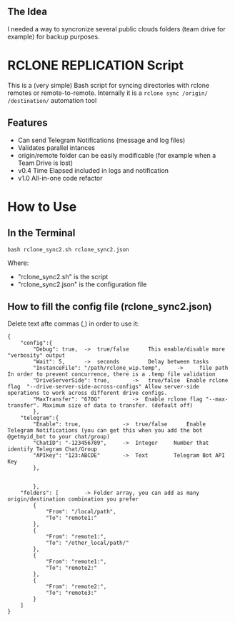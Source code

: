 ##   The Idea
I needed a way to syncronize several public clouds folders (team drive for example) for backup purposes.
# RCLONE REPLICATION Script
This is a (very simple) Bash script for syncing directories with rclone remotes or remote-to-remote.
Internally it is a `rclone sync /origin/ /destination/` automation tool
##  Features
- Can send Telegram Notifications (message and log files)
- Validates parallel intances
- origin/remote folder can be easily modificable (for example when a Team Drive is lost)
- v0.4  Time Elapsed included in logs and notification
- v1.0  All-in-one code refactor
# How to Use
##  In the Terminal
```
bash rclone_sync2.sh rclone_sync2.json
```
Where:
- "rclone_sync2.sh" is the script
- "rclone_sync2.json" is the configuration file

##  How to fill the config file (rclone_sync2.json)
Delete text afte commas (,) in order to use it:
```
{
    "config":{
        "Debug": true,  ->	true/false      This enable/disable more "verbosity" output
        "Wait": 5,      -> 	seconds         Delay between tasks
        "InstanceFile": "/path/rclone_wip.temp",     -> 	file path   In order to prevent concurrence, there is a .temp file validation
        "DriveServerSide": true,       ->   true/false  Enable rclone flag  "--drive-server-side-across-configs" Allow server-side operations to work across different drive configs.
        "MaxTransfer": "670G"          ->  Enable rclone flag "--max-transfer". Maximum size of data to transfer. (default off)
        },
    "telegram":{
        "Enable": true,             ->  true/false      Enable Telegram Notifications (you can get this when you add the bot @getmyid_bot to your chat/group)
        "ChatID": "-123456789",     ->  Integer     Number that identify Telegram Chat/Group
        "APIkey": "123:ABCDE"       ->  Text        Telegram Bot API Key
        },


        },
    "folders": [        -> Folder array, you can add as many origin/destination combination you prefer
        {
            "From": "/local/path",
            "To": "remote1:"
        },
        {
            "From": "remote1:",
            "To": "/other_local/path/"
        },
        {
            "From": "remote1:",
            "To": "remote2:"
        },
        {
            "From": "remote2:",
            "To": "remote3:"
        }      
    ]
}

```